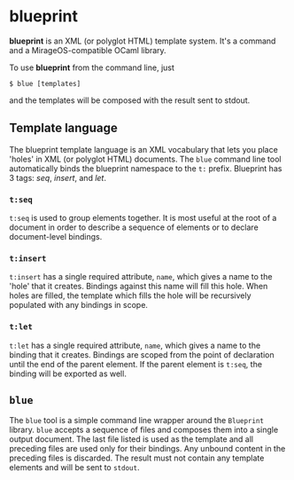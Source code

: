 # blueprint

**blueprint** is an XML (or polyglot HTML) template system. It's a
  command and a MirageOS-compatible OCaml library.

To use **blueprint** from the command line, just

```
$ blue [templates]
```

and the templates will be composed with the result sent to stdout.

## Template language

The blueprint template language is an XML vocabulary that lets you place
'holes' in XML (or polyglot HTML) documents. The `blue` command line
tool automatically binds the blueprint namespace to the `t:`
prefix. Blueprint has 3 tags: *seq*, *insert*, and *let*.

### `t:seq`

`t:seq` is used to group elements together. It is most useful at the
root of a document in order to describe a sequence of elements or to
declare document-level bindings.

### `t:insert`

`t:insert` has a single required attribute, `name`, which gives a name
to the 'hole' that it creates. Bindings against this name will fill this
hole. When holes are filled, the template which fills the hole will be
recursively populated with any bindings in scope.

### `t:let`

`t:let` has a single required attribute, `name`, which gives a name to
the binding that it creates. Bindings are scoped from the point of
declaration until the end of the parent element. If the parent element
is `t:seq`, the binding will be exported as well.

## `blue`

The `blue` tool is a simple command line wrapper around the `Blueprint`
library. `blue` accepts a sequence of files and composes them into a
single output document. The last file listed is used as the template and
all preceding files are used only for their bindings. Any unbound content
in the preceding files is discarded. The result must not contain any
template elements and will be sent to `stdout`.
